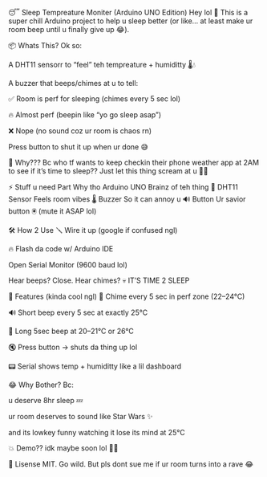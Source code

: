 😴 Sleep Tempreature Moniter (Arduino UNO Edition)
Hey lol 👋 This is a super chill Arduino project to help u sleep better (or like… at least make ur room beep until u finally give up 😂).

📦 Whats This?
Ok so:

A DHT11 sensorr to “feel” teh tempreature + humiditty 🌡️💧

A buzzer that beeps/chimes at u to tell:

✅ Room is perf for sleeping (chimes every 5 sec lol)

🔥 Almost perf (beepin like “yo go sleep asap”)

❌ Nope (no sound coz ur room is chaos rn)

Press button to shut it up when ur done 😅

🎯 Why???
Bc who tf wants to keep checkin their phone weather app at 2AM to see if it’s time to sleep?? Just let this thing scream at u 🤷‍♂️

⚡ Stuff u need
Part	Why tho
Arduino UNO	Brainz of teh thing 🧠
DHT11 Sensor	Feels room vibes 🌡️
Buzzer	So it can annoy u 🔊
Button	Ur savior button 🖲️ (mute it ASAP lol)

🛠️ How 2 Use
🪛 Wire it up (google if confused ngl)

🔥 Flash da code w/ Arduino IDE

Open Serial Monitor (9600 baud lol)

Hear beeps? Close. Hear chimes? 💀 IT’S TIME 2 SLEEP

📖 Features (kinda cool ngl)
🎵 Chime every 5 sec in perf zone (22–24°C)

🔊 Short beep every 5 sec at exactly 25°C

🔔 Long 5sec beep at 20–21°C or 26°C

🔇 Press button → shuts da thing up lol

📟 Serial shows temp + humiditty like a lil dashboard

😂 Why Bother?
Bc:

u deserve 8hr sleep 💤

ur room deserves to sound like Star Wars ✨

and its lowkey funny watching it lose its mind at 25°C

💥 Demo??
idk maybe soon lol 🤷‍♀️

📜 Lisense
MIT. Go wild. But pls dont sue me if ur room turns into a rave 😂
